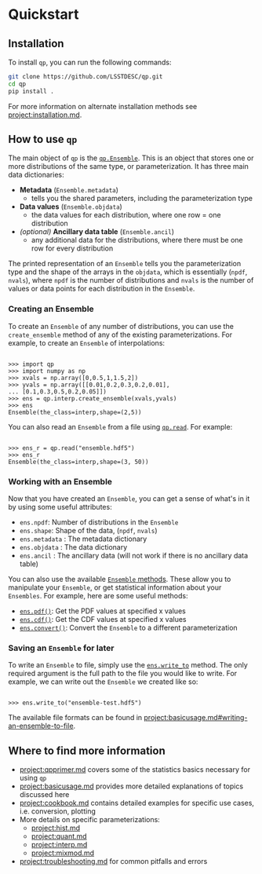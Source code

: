 # Quickstart

## Installation

To install `qp`, you can run the following commands:

```bash
git clone https://github.com/LSSTDESC/qp.git
cd qp
pip install .
```

For more information on alternate installation methods see <project:installation.md>.

## How to use `qp`

The main object of `qp` is the [`qp.Ensemble`](#qp.Ensemble). This is an object that stores one or more distributions of the same type, or parameterization. It has three main data dictionaries:

- **Metadata** (`Ensemble.metadata`)
  - tells you the shared parameters, including the parameterization type
- **Data values** (`Ensemble.objdata`)
  - the data values for each distribution, where one row = one distribution
- _(optional)_ **Ancillary data table** (`Ensemble.ancil`)
  - any additional data for the distributions, where there must be one row for every distribution

The printed representation of an `Ensemble` tells you the parameterization type and the shape of the arrays in the `objdata`, which is essentially (`npdf`, `nvals`), where `npdf` is the number of distributions and `nvals` is the number of values or data points for each distribution in the `Ensemble`.

### Creating an Ensemble

To create an `Ensemble` of any number of distributions, you can use the `create_ensemble` method of any of the existing parameterizations. For example, to create an `Ensemble` of interpolations:

```{doctest}

>>> import qp
>>> import numpy as np
>>> xvals = np.array([0,0.5,1,1.5,2])
>>> yvals = np.array([[0.01,0.2,0.3,0.2,0.01],
... [0.1,0.3,0.5,0.2,0.05]])
>>> ens = qp.interp.create_ensemble(xvals,yvals)
>>> ens
Ensemble(the_class=interp,shape=(2,5))
```

You can also read an `Ensemble` from a file using [`qp.read`](#qp.core.factory.Factory.read). For example:

```{doctest}

>>> ens_r = qp.read("ensemble.hdf5")
>>> ens_r
Ensemble(the_class=interp,shape=(3, 50))

```

### Working with an Ensemble

Now that you have created an `Ensemble`, you can get a sense of what's in it by using some useful attributes:

- `ens.npdf`: Number of distributions in the `Ensemble`
- `ens.shape`: Shape of the data, (`npdf`, `nvals`)
- `ens.metadata` : The metadata dictionary
- `ens.objdata` : The data dictionary
- `ens.ancil` : The ancillary data (will not work if there is no ancillary data table)

You can also use the available [`Ensemble` methods](methods.md). These allow you to manipulate your `Ensemble`, or get statistical information about your `Ensembles`. For example, here are some useful methods:

- [`ens.pdf()`](#qp.Ensemble.pdf): Get the PDF values at specified x values
- [`ens.cdf()`](#qp.Ensemble.cdf): Get the CDF values at specified x values
- [`ens.convert()`](#qp.Ensemble.covert): Convert the `Ensemble` to a different parameterization

### Saving an `Ensemble` for later

To write an `Ensemble` to file, simply use the [`ens.write_to`](#qp.Ensemble.write_to) method. The only required argument is the full path to the file you would like to write. For example, we can write out the `Ensemble` we created like so:

```{doctest}

>>> ens.write_to("ensemble-test.hdf5")

```

The available file formats can be found in <project:basicusage.md#writing-an-ensemble-to-file>.

## Where to find more information

- <project:qpprimer.md> covers some of the statistics basics necessary for using `qp`
- <project:basicusage.md> provides more detailed explanations of topics discussed here
- <project:cookbook.md> contains detailed examples for specific use cases, i.e. conversion, plotting
- More details on specific parameterizations:
  - <project:hist.md>
  - <project:quant.md>
  - <project:interp.md>
  - <project:mixmod.md>
- <project:troubleshooting.md> for common pitfalls and errors
